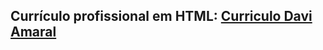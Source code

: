 ## Currículo profissional em HTML:  [Curriculo Davi Amaral](https://dev-amaral.github.io/Curriculo/)
